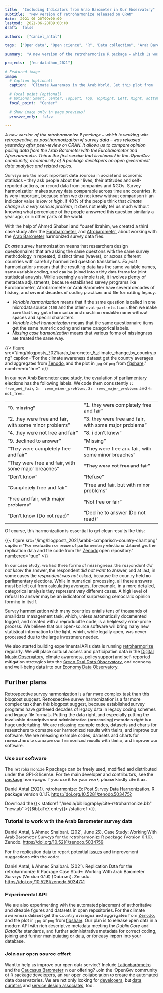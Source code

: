 ```yaml
---
title:  "Including Indicators from Arab Barometer in Our Observatory"
subtitle:  "New version of retroharmonize released on CRAN"
date:  2021-06-28T09:00:00
lastmod:  2021-06-28T09:00:00
draft:  false

authors:  ["daniel_antal"]

tags:  ["Open data", "Open science", "R", "Data collection", "Arab Barometer", "survey harmonization"]

summary:  "A new version of the retroharmonize R package – which is working with retrospective, ex post harmonization of survey data – was released yesterday after peer-review on CRAN. It allows us to compare opinion polling data from the Arab Barometer with the Eurobarometer and Afrorbarometer. This is the first version that is released in the rOpenGov community, a community of R package developers on open government data analytics and related topics."

projects:  ["eu-datathon_2021"]

# Featured image
image:
  # Caption (optional)
  caption:  "Climate Awareness in the Arab World. Get this plot from      [figshare](https://doi.org/10.6084/m9.figshare.14854359)."

  # Focal point (optional)
  # Options: Smart, Center, TopLeft, Top, TopRight, Left, Right, BottomLeft, Bottom, BottomRight
  focal_point:  "Center"

  # Show image only in page previews?
  preview_only:  false

---
```


*A new version of the retroharmonize R package – which is working with retrospective, ex post harmonization of survey data – was released yesterday after peer-review on CRAN. It allows us to compare opinion polling data from the Arab Barometer with the Eurobarometer and Afrorbarometer. This is the first version that is released in the rOpenGov community, a community of R package developers on open government data analytics and related topics.*


Surveys are the most important data sources in social and economic
statistics – they ask people about their lives, their attitudes and
self-reported actions, or record data from companies and NGOs. Survey
harmonization makes survey data comparable across time and countries. It
is very important, because often we do not know without comparison if an
indicator value is *low* or *high*. If 40% of the people think that
*climate change is a very serious problem*, it does not really tell us
much without knowing what percentage of the people answered this
question similarly a year ago, or in other parts of the world.

With the help of Ahmed Shabani and Yousef Ibrahim, we created a third
case study after the
[Eurobarometer](https://retroharmonize.dataobservatory.eu/articles/eurobarometer.html),
and
[Afrobarometer](https://retroharmonize.dataobservatory.eu/articles/afrobarometer.html),
about working with the [Arab
Barometer](https://retroharmonize.dataobservatory.eu/articles/arabbarometer.html)
harmonized survey data files.

*Ex ante* survey harmonization means that researchers design
questionnaires that are asking the same questions with the same survey
methodology in repeated, distinct times (waves), or across different
countries with carefully harmonized question translations. *Ex post*
harmonizations means that the resulting data has the same variable
names, same variable coding, and can be joined into a tidy data frame
for joint statistical analysis. While seemingly a simple task, it
involves plenty of metadata adjustments, because established survey
programs like Eurobarometer, Afrobarometer or Arab Barometer have
several decades of history, and several decades of coding practices and
file formatting legacy.

-   *Variable harmonization* means that if the same question is called
    in one microdata source `Q108` and the other `eval-parl-elections`
    then we make sure that they get a harmonize and machine readable
    name without spaces and special characters.
-   *Variable label harmonization* means that the same questionnaire
    items get the same numeric coding and same categorical labels.
-   *Missing case harmonization* means that various forms of missingness
    are treated the same way.

{{< figure src="/img/blogposts_2021/arab_barometer_5_climate_change_by_country.png" caption="For the climate awareness dataset get the country averages and aggregates from [Zenodo](https://doi.org/10.5281/zenodo.5035562), and the plot in `jpg` or `png` from [figshare](https://doi.org/10.6084/m9.figshare.14854359)." numbered="true" >}}

In our new [Arab Barometer case
study](https://retroharmonize.dataobservatory.eu/articles/arabbarometer.html),
the evaulation of parliamentary elections has the following labels. We
code them consistently `1:  free_and_fair`, `2:  some_minor_problems`,
`3:  some_major_problems` and `4:  not_free`.

<table>
<colgroup>
<col style="width: 50%" />
<col style="width: 50%" />
</colgroup>
<tbody>
<tr class="odd">
<td style="text-align: left;">“0. missing”</td>
<td style="text-align: left;">“1. they were completely free and fair”</td>
</tr>
<tr class="even">
<td style="text-align: left;">“2. they were free and fair, with some minor problems”</td>
<td style="text-align: left;">“3. they were free and fair, with some major problems”</td>
</tr>
<tr class="odd">
<td style="text-align: left;">“4. they were not free and fair”</td>
<td style="text-align: left;">“8. i don’t know”</td>
</tr>
<tr class="even">
<td style="text-align: left;">“9. declined to answer”</td>
<td style="text-align: left;">“Missing”</td>
</tr>
<tr class="odd">
<td style="text-align: left;">“They were completely free and fair”</td>
<td style="text-align: left;">“They were free and fair, with some minor breaches”</td>
</tr>
<tr class="even">
<td style="text-align: left;">“They were free and fair, with some major breaches”</td>
<td style="text-align: left;">“They were not free and fair”</td>
</tr>
<tr class="odd">
<td style="text-align: left;">“Don’t know”</td>
<td style="text-align: left;">“Refuse”</td>
</tr>
<tr class="even">
<td style="text-align: left;">“Completely free and fair”</td>
<td style="text-align: left;">“Free and fair, but with minor problems”</td>
</tr>
<tr class="odd">
<td style="text-align: left;">“Free and fair, with major problems”</td>
<td style="text-align: left;">“Not free or fair”</td>
</tr>
<tr class="even">
<td style="text-align: left;">“Don’t know (Do not read)”</td>
<td style="text-align: left;">“Decline to answer (Do not read)”</td>
</tr>
</tbody>
</table>

Of course, this harmonization is essential to get clean results like this:

{{< figure src="/img/blogposts_2021/arabb-comparison-country-chart.png" caption="For evaluation or reuse of parliamentary elections dataset get the replication data and the code from the [Zenodo](hhttps://doi.org/10.5281/zenodo.5034759) open repository." numbered="true" >}}

In our case study, we had three forms of missingness: the respondent
*did not know* the answer, the respondent *did not want* to answer, and
at last, in some cases the *respondent was not asked*, because the
country held no parliamentary elections. While in numerical processing,
all these answers must be left out from calculating averages, for
example, in a more detailed, categorical analysis they represent very
different cases. A high level of refusal to answer may be an indicator
of surpressing democratic opinion forming in itself.

Survey harmonization with many countries entails tens of thousands of
small data management task, which, unless automatically documented,
logged, and created with a reproducible code, is a helplessly
error-prone process. We believe that our open-source software will bring
many new statistical information to the light, which, while legally
open, was never processed due to the large investment needed.

We also started building experimental APIs data is running
[retroharmonize](https://retroharmonize.dataobservatory.eu/) regularly.
We will place cultural access and participation data in the [Digital
Music Observatory](https://music.dataobservatory.eu/), climate
awareness, policy support and self-reported mitigation strategies into
the [Green Deal Data
Observatory](https://greendeal.dataobservatory.eu/), and economy and
well-being data into our [Economy Data
Observatory](https://economy.dataobservatory.eu/).

## Further plans

Retrospective survey harmonization is a far more complex task than this
blogpost suggest. Retrospective survey harmonization is a far more complex task than this blogpost suggest, because established survey programs have gathered decades of legacy data in legacy coding schemes and legacy file formats.  Putting the data right, and especially putting the invaluable descriptive and administrative (processing) metadata right is a huge undertaking. We are releasing example codes, datasets and charts for researchers to comapre our harmonized results with theirs, and improve our software. We are releasing example codes, datasets and charts
for researchers to comapre our harmonized results with theirs, and
improve our software.

### Use our software

The `retroharmonize` R package can be freely used, modified and
distributed under the GPL-3 license. For the main developer and
contributors, see the
[package](https://retroharmonize.dataobservatory.eu/) homepage. If you
use it for your work, please kindly cite it as:

Daniel Antal (2021). retroharmonize: Ex Post Survey Data Harmonization.
R package version 0.1.17. <https://doi.org/10.5281/zenodo.5034752>

Download the {{< staticref "/media/bibliography/cite-retroharmonize.bib" "newtab" >}}BibLaTeX entry{{< /staticref >}}.

### Tutorial to work with the Arab Barometer survey data

Daniel Antal, & Ahmed Shaibani. (2021, June 26). Case Study: Working
With Arab Barometer Surveys for the retroharmonize R package (Version
0.1.6). Zenodo. <https://doi.org/10.5281/zenodo.5034759>

For the replication data to report potential
[issues](https://github.com/rOpenGov/retroharmonize/issues) and
improvement suggestions with the code:

Daniel Antal, & Ahmed Shaibani. (2021). Replication Data for the
retroharmonize R Package Case Study: Working With Arab Barometer Surveys
(Version 0.1.6) \[Data set\]. Zenodo.
<https://doi.org/10.5281/zenodo.5034741>

### Experimental API

We are also experimenting with the automated placement of authoritative
and citeable figures and datasets in open repositories. For the climate
awareness dataset get the country averages and aggregates from
[Zenodo](https://doi.org/10.5281/zenodo.5035562), and the plot in `jpg`
or `png` from [figshare](https://doi.org/10.6084/m9.figshare.14854359).
Our plan is to release open data in a modern API with rich descriptive
metadata meeting the *Dublin Core* and *DataCite* standards, and further
administrative metadata for correct coding, joining and further
manipulating or data, or for easy import into your database.

### Join our open source effort

Want to help us improve our open data service? Include
[Lationbarómetro](https://www.latinobarometro.org/lat.jsp) and the
[Caucasus Barometer](https://caucasusbarometer.org/en/datasets/) in our
offering? Join the rOpenGov community of R package developers, an our
open collaboration to create the automated data observatories. We are
not only looking for
[developers](/authors/developer/),
but [data
curators](/authors/curator/) and
[service design
associates](/authors/team/), too.

